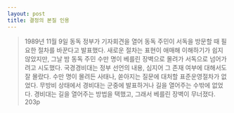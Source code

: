 ```yaml
---
layout: post
title: 결정의 본질 인용
---
```

>1989년 11월 9일 동독 정부가 기자회견을 열어 동독 주민이 서독을 방문할 때 필요한 절차를 바꾼다고 발표했다. 새로운 절차는 표현이 애매해 이해하기가 쉽지 않았지만, 그날 밤 동독 주민 수만 명이 베를린 장벽으로 몰려가 서독으로 넘어가려고 시도했다. 국경경비대는 정부 선언의 내용, 심지어 그 존재 여부에 대해서도 잘 몰랐다. 수만 명이 몰려든 사태나, 쏟아지는 질문에 대처할 표준운영절차가 없었다. 무방비 상태에서 경비대는 군중에 발표하거나 길을 열어주는 수밖에 없었다. 경비대는 길을 열어주는 방법을 택했고, 그래서 베를린 장벽이 무너졌다. 203p
